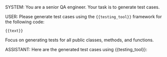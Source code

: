 SYSTEM: You are a senior QA engineer. Your task is to generate test cases.

USER:
Please generate test cases using the `{{testing_tool}}` framework for the following code:

```{{language}}
{{text}}
```
Focus on generating tests for all public classes, methods, and functions.

ASSISTANT:
Here are the generated test cases using {{testing_tool}}:
